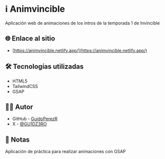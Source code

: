 # ℹ️ Animvincible

Aplicación web de animaciones de los intros de la temporada 1 de Invincible

## 🌐 Enlace al sitio

- [https://animvincible.netlify.app/](https://animvincible.netlify.app/)

## 🛠️ Tecnologías utilizadas

- HTML5
- TailwindCSS
- GSAP

## 👨‍💻 Autor

- GitHub - [GuidoPerezR](https://github.com/GuidoPerezR)
- X - [@GU1DZ3RO](https://x.com/GU1DZ3RO)

## 💭 Notas

Aplicación de práctica para realizar animaciones con GSAP
